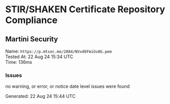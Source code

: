 # STIR/SHAKEN Certificate Repository Compliance

## Martini Security

Name: `https://p.mtsec.me/2884/NVxd6FmiGv8G.pem`\
Tested At: 22 Aug 24 15:34 UTC\
Time: 136ms

### Issues

no warning, or error, or notice date level issues were found

Generated: 22 Aug 24 15:44 UTC